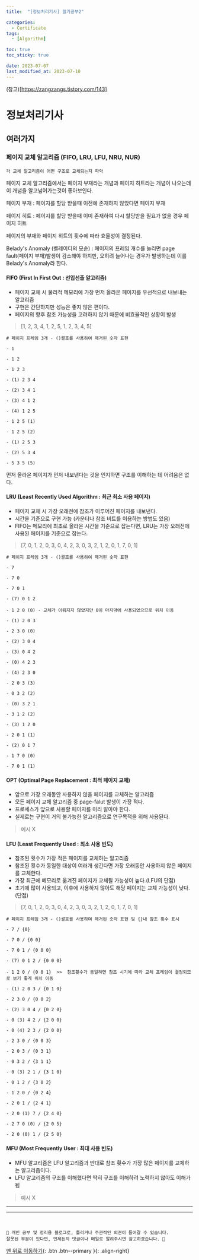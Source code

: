 ```yaml
---
title:  "[정보처리기사] 필기공부2" 

categories:
  - Certificate
tags:
  - [Algorithm]

toc: true
toc_sticky: true 

date: 2023-07-07
last_modified_at: 2023-07-10
---
```


(참고)[https://zangzangs.tistory.com/143]


# 정보처리기사

## 여러가지

### 페이지 교체 알고리즘 (FIFO, LRU, LFU, NRU, NUR)

``` 
각 교체 알고리즘이 어떤 구조로 교체되는지 파악
```

페이지 교체 알고리즘에서는 페이지 부재라는 개념과 페이지 히트라는 개념이 나오는데 이 개념을 알고넘어가는것이 좋아보인다.

페이지 부재 : 페이지를 할당 받을때 이전에 존재하지 않았다면 페이지 부재

페이지 히트 : 페이지를 할당 받을때 이미 존재하여 다시 할당받을 필요가 없을 경우 페이지 히트 

페이지의 부재와 페이지 히트의 횟수에 따라 효율성이 결정된다.

Belady's Anomaly (벨레이디의 모순) : 페이지의 프레임 개수를 늘리면 page fault(페이지 부재)발생이 감소해야 하지만, 오히려 늘어나는 경우가 발생하는데 이를 Belady's Anomaly라 한다. 


#### FIFO (First In First Out : 선입선출 알고리즘)

- 페이지 교체 시 물리적 메모리에 가장 먼저 올라온 페이지를 우선적으로 내보내는 알고리즘 
- 구현은 간단하지만 성능은 좋지 않은 편이다.
- 페이지의 향후 참조 가능성을 고려하지 않기 때문에 비효율적인 상황이 발생

> [1, 2, 3, 4, 1, 2, 5, 1, 2, 3, 4, 5]

``` 
# 페이지 프레임 3개 - ()괄호를 사용하여 제거된 숫자 표현 

- 1

- 1 2

- 1 2 3

- (1) 2 3 4

- (2) 3 4 1

- (3) 4 1 2

- (4) 1 2 5

- 1 2 5 (1)

- 1 2 5 (2)

- (1) 2 5 3

- (2) 5 3 4

- 5 3 5 (5)
```

먼저 올라온 페이지가 먼저 내보낸다는 것을 인지하면 구조를 이해하는 데 어려움은 없다.

#### LRU (Least Recently Used Algorithm : 최근 최소 사용 페이지)

- 페이지 교체 시 가장 오래전에 참조가 이루어진 페이지를 내보낸다.
- 시간을 기준으로 구현 가능 (카운터나 참조 비트를 이용하는 방법도 있음)
- FIFO는 메모리에 최초로 올라온 시간을 기준으로 잡는다면, LRU는 가장 오래전에 사용된 페이지를 기준으로 잡는다.

> [7, 0, 1, 2, 0, 3, 0, 4, 2, 3, 0, 3, 2, 1, 2, 0, 1, 7, 0, 1]

``` 
# 페이지 프레임 3개 - ()괄호를 사용하여 제거된 숫자 표현 

- 7

- 7 0

- 7 0 1

- (7) 0 1 2 

- 1 2 0 (0) - 교체가 이뤄지지 않았지만 0이 마지막에 사용되었으므로 위치 이동

- (1) 2 0 3

- 2 3 0 (0)

- (2) 3 0 4

- (3) 0 4 2

- (0) 4 2 3

- (4) 2 3 0 

- 2 0 3 (3)

- 0 3 2 (2)

- (0) 3 2 1

- 3 1 2 (2)

- (3) 1 2 0

- 2 0 1 (1)

- (2) 0 1 7

- 1 7 0 (0)

- 7 0 1 (1)
```

#### OPT (Optimal Page Replacement : 최적 페이지 교체)

- 앞으로 가장 오래동안 사용하지 않을 페이지를 교체하는 알고리즘
- 모든 페이지 교체 알고리즘 중 page-falut 발생이 가장 적다.
- 프로세스가 앞으로 사용할 페이지를 미리 알아야 한다.
- 실제로는 구현이 거의 불가능한 알고리즘으로 연구목적을 위해 사용된다.

> 예시 X 

#### LFU (Least Frequently Used : 최소 사용 빈도)

- 참조된 횟수가 가장 적은 페이지를 교체하는 알고리즘
- 참조된 횟수가 동일한 대상이 여러개 생긴다면 가장 오래동안 사용하지 않은 페이지를 교체한다.
- 가장 최근에 메모리로 옮겨진 페이지가 교체될 가능성이 높다.(LFU의 단점)
- 초기에 많이 사용되고, 이후에 사용하지 않아도 해당 페이지는 교체 가능성이 낮다. (단점)

> [7, 0, 1, 2, 0, 3, 0, 4, 2, 3, 0, 3, 2, 1, 2, 0, 1, 7, 0, 1]

``` 
# 페이지 프레임 3개 - ()괄호를 사용하여 제거된 숫자 표현 및 {}내 참조 횟수 표시

- 7 / {0}
  
- 7 0 / {0 0}

- 7 0 1 / {0 0 0}

- (7) 0 1 2 / {0 0 0}

- 1 2 0 / {0 0 1}  >>  참조횟수가 동일하면 참조 시기에 따라 교체 프레임이 결정되므로 보기 좋게 위치 이동 

- (1) 2 0 3 / {0 1 0}

- 2 3 0 / {0 0 2}

- (2) 3 0 4 / {0 2 0}

- 0 (3) 4 2 / {2 0 0}

- 0 (4) 2 3 / {2 0 0}

- 2 3 0 / {0 0 3}

- 2 0 3 / {0 3 1}

- 0 3 2 / {3 1 1}
 
- 0 (3) 2 1 / {3 1 0}

- 0 1 2 / {3 0 2}

- 1 2 0 / {0 2 4}

- 2 0 1 / {2 4 1}

- 2 0 (1) 7 / {2 4 0}

- 2 7 0 (0) / {2 0 5}

- 2 0 (0) 1 / {2 5 0}
```

#### MFU (Most Frequently User : 최대 사용 빈도) 

- MFU 알고리즘은 LFU 알고리즘과 반대로 참조 횟수가 가장 많은 페이지를 교체하는 알고리즘이다.
- LFU 알고리즘의 구조를 이해했다면 딱히 구조를 이해하려 노력하지 않아도 이해가됨

> 예시 X














***






*** 

<br>

    📢 개인 공부 및 정리용 블로그로, 틀리거나 주관적인 의견이 들어갈 수 있습니다.
    잘못된 부분이 있다면, 언제든지 댓글이나 메일로 알려주시면 참고하겠습니다. 🔔

[맨 위로 이동하기](#){: .btn .btn--primary }{: .align-right}